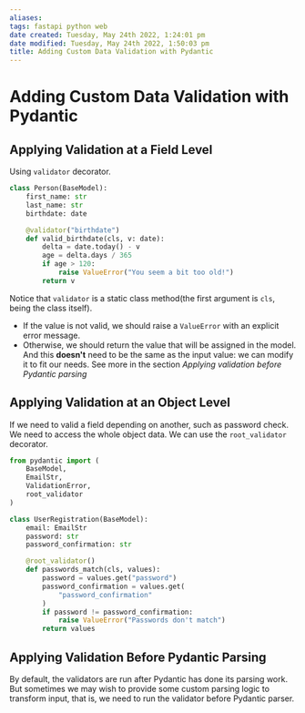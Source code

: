 ```yaml
---
aliases: 
tags: fastapi python web 
date created: Tuesday, May 24th 2022, 1:24:01 pm
date modified: Tuesday, May 24th 2022, 1:50:03 pm
title: Adding Custom Data Validation with Pydantic
---
```


# Adding Custom Data Validation with Pydantic

## Applying Validation at a Field Level

Using `validator` decorator.

```python
class Person(BaseModel):
    first_name: str
    last_name: str
    birthdate: date

    @validator("birthdate")
    def valid_birthdate(cls, v: date):
        delta = date.today() - v
        age = delta.days / 365
        if age > 120:
            raise ValueError("You seem a bit too old!")
        return v
```

Notice that `validator` is a static class method(the first argument is `cls`, being the class itself).

- If the value is not valid, we should raise a `ValueError` with an explicit error message.
- Otherwise, we should return the value that will be assigned in the model. And this **doesn't** need to be the same as the input value: we can modify it to fit our needs. See more in the section _Applying validation before Pydantic parsing_

## Applying Validation at an Object Level

If we need to valid a field depending on another, such as password check. We need to access the whole object data. We can use the `root_validator` decorator.

```python
from pydantic import (
    BaseModel, 
    EmailStr, 
    ValidationError,
    root_validator
)

class UserRegistration(BaseModel):
    email: EmailStr
    password: str
    password_confirmation: str

    @root_validator()
    def passwords_match(cls, values):
        password = values.get("password")
        password_confirmation = values.get(
	        "password_confirmation"
        )
        if password != password_confirmation:
            raise ValueError("Passwords don't match")
        return values
```

## Applying Validation Before Pydantic Parsing

By default, the validators are run after Pydantic has done its parsing work. But sometimes we may wish to provide some custom parsing logic to transform input, that is, we need to run the validator before Pydantic parser.